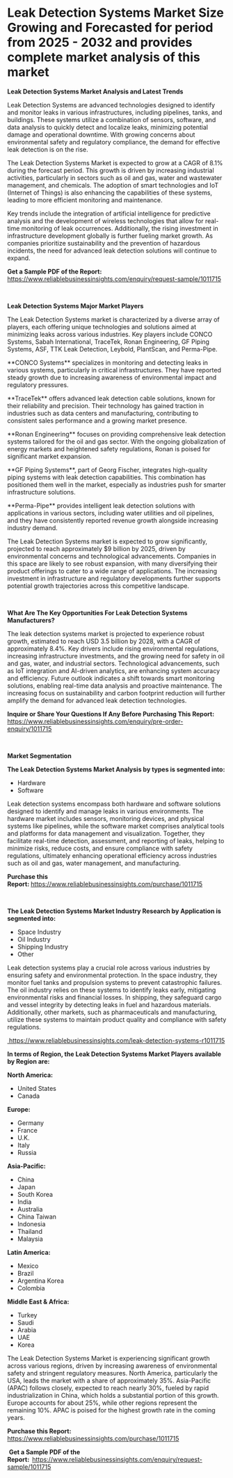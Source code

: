 <p><h1>Leak Detection Systems Market Size Growing and Forecasted for period from 2025 - 2032 and provides complete market analysis of this market</h1></p><p><strong>Leak Detection Systems Market Analysis and Latest Trends</strong></p>
<p><p>Leak Detection Systems are advanced technologies designed to identify and monitor leaks in various infrastructures, including pipelines, tanks, and buildings. These systems utilize a combination of sensors, software, and data analysis to quickly detect and localize leaks, minimizing potential damage and operational downtime. With growing concerns about environmental safety and regulatory compliance, the demand for effective leak detection is on the rise.</p><p>The Leak Detection Systems Market is expected to grow at a CAGR of 8.1% during the forecast period. This growth is driven by increasing industrial activities, particularly in sectors such as oil and gas, water and wastewater management, and chemicals. The adoption of smart technologies and IoT (Internet of Things) is also enhancing the capabilities of these systems, leading to more efficient monitoring and maintenance. </p><p>Key trends include the integration of artificial intelligence for predictive analysis and the development of wireless technologies that allow for real-time monitoring of leak occurrences. Additionally, the rising investment in infrastructure development globally is further fueling market growth. As companies prioritize sustainability and the prevention of hazardous incidents, the need for advanced leak detection solutions will continue to expand.</p></p>
<p><strong>Get a Sample PDF of the Report:&nbsp;</strong> <a href="https://www.reliablebusinessinsights.com/enquiry/request-sample/1011715?utm_campaign=2268&utm_medium=2&utm_source=Github&utm_content=ia&utm_term=16042025&utm_id=leak-detection-systems">https://www.reliablebusinessinsights.com/enquiry/request-sample/1011715</a></p>
<p>&nbsp;</p>
<p><strong>Leak Detection Systems Major Market Players</strong></p>
<p><p>The Leak Detection Systems market is characterized by a diverse array of players, each offering unique technologies and solutions aimed at minimizing leaks across various industries. Key players include CONCO Systems, Sabah International, TraceTek, Ronan Engineering, GF Piping Systems, ASF, TTK Leak Detection, Leybold, PlantScan, and Perma-Pipe.</p><p>**CONCO Systems** specializes in monitoring and detecting leaks in various systems, particularly in critical infrastructures. They have reported steady growth due to increasing awareness of environmental impact and regulatory pressures. </p><p>**TraceTek** offers advanced leak detection cable solutions, known for their reliability and precision. Their technology has gained traction in industries such as data centers and manufacturing, contributing to consistent sales performance and a growing market presence.</p><p>**Ronan Engineering** focuses on providing comprehensive leak detection systems tailored for the oil and gas sector. With the ongoing globalization of energy markets and heightened safety regulations, Ronan is poised for significant market expansion.</p><p>**GF Piping Systems**, part of Georg Fischer, integrates high-quality piping systems with leak detection capabilities. This combination has positioned them well in the market, especially as industries push for smarter infrastructure solutions.</p><p>**Perma-Pipe** provides intelligent leak detection solutions with applications in various sectors, including water utilities and oil pipelines, and they have consistently reported revenue growth alongside increasing industry demand.</p><p>The Leak Detection Systems market is expected to grow significantly, projected to reach approximately $9 billion by 2025, driven by environmental concerns and technological advancements. Companies in this space are likely to see robust expansion, with many diversifying their product offerings to cater to a wide range of applications. The increasing investment in infrastructure and regulatory developments further supports potential growth trajectories across this competitive landscape.</p></p>
<p>&nbsp;</p>
<p><strong>What Are The Key Opportunities For Leak Detection Systems Manufacturers?</strong></p>
<p><p>The leak detection systems market is projected to experience robust growth, estimated to reach USD 3.5 billion by 2028, with a CAGR of approximately 8.4%. Key drivers include rising environmental regulations, increasing infrastructure investments, and the growing need for safety in oil and gas, water, and industrial sectors. Technological advancements, such as IoT integration and AI-driven analytics, are enhancing system accuracy and efficiency. Future outlook indicates a shift towards smart monitoring solutions, enabling real-time data analysis and proactive maintenance. The increasing focus on sustainability and carbon footprint reduction will further amplify the demand for advanced leak detection technologies.</p></p>
<p><strong>Inquire or Share Your Questions If Any Before Purchasing This Report:</strong> <a href="https://www.reliablebusinessinsights.com/enquiry/pre-order-enquiry/1011715?utm_campaign=2268&utm_medium=2&utm_source=Github&utm_content=ia&utm_term=16042025&utm_id=leak-detection-systems">https://www.reliablebusinessinsights.com/enquiry/pre-order-enquiry/1011715</a></p>
<p>&nbsp;</p>
<p><strong>Market Segmentation</strong></p>
<p><strong>The Leak Detection Systems Market Analysis by types is segmented into:</strong></p>
<p><ul><li>Hardware</li><li>Software</li></ul></p>
<p><p>Leak detection systems encompass both hardware and software solutions designed to identify and manage leaks in various environments. The hardware market includes sensors, monitoring devices, and physical systems like pipelines, while the software market comprises analytical tools and platforms for data management and visualization. Together, they facilitate real-time detection, assessment, and reporting of leaks, helping to minimize risks, reduce costs, and ensure compliance with safety regulations, ultimately enhancing operational efficiency across industries such as oil and gas, water management, and manufacturing.</p></p>
<p><strong>Purchase this Report:&nbsp;</strong><a href="https://www.reliablebusinessinsights.com/purchase/1011715?utm_campaign=2268&utm_medium=2&utm_source=Github&utm_content=ia&utm_term=16042025&utm_id=leak-detection-systems">https://www.reliablebusinessinsights.com/purchase/1011715</a></p>
<p>&nbsp;</p>
<p><strong>The Leak Detection Systems Market Industry Research by Application is segmented into:</strong></p>
<p><ul><li>Space Industry</li><li>Oil Industry</li><li>Shipping Industry</li><li>Other</li></ul></p>
<p><p>Leak detection systems play a crucial role across various industries by ensuring safety and environmental protection. In the space industry, they monitor fuel tanks and propulsion systems to prevent catastrophic failures. The oil industry relies on these systems to identify leaks early, mitigating environmental risks and financial losses. In shipping, they safeguard cargo and vessel integrity by detecting leaks in fuel and hazardous materials. Additionally, other markets, such as pharmaceuticals and manufacturing, utilize these systems to maintain product quality and compliance with safety regulations.</p></p>
<p><a href="https://www.reliablebusinessinsights.com/leak-detection-systems-r1011715?utm_campaign=2268&utm_medium=2&utm_source=Github&utm_content=ia&utm_term=16042025&utm_id=leak-detection-systems">&nbsp;https://www.reliablebusinessinsights.com/leak-detection-systems-r1011715</a></p>
<p><strong>In terms of Region, the Leak Detection Systems Market Players available by Region are:</strong></p>
<p>
    <p> <strong> North America: </strong>
        <ul>
            <li>United States</li>
            <li>Canada</li>
        </ul>
        </p> 
    <p> <strong> Europe: </strong>
        <ul>
            <li>Germany</li>
            <li>France</li>
            <li>U.K.</li>
            <li>Italy</li>
            <li>Russia</li>
        </ul>
        </p> 
    <p> <strong> Asia-Pacific: </strong>
        <ul>
            <li>China</li>
            <li>Japan</li>
            <li>South Korea</li>
            <li>India</li>
            <li>Australia</li>
            <li>China Taiwan</li>
            <li>Indonesia</li>
            <li>Thailand</li>
            <li>Malaysia</li>
        </ul>
        </p> 
    <p> <strong> Latin America: </strong>
        <ul>
            <li>Mexico</li>
            <li>Brazil</li>
            <li>Argentina Korea</li>
            <li>Colombia</li>
        </ul>
        </p> 
    <p> <strong> Middle East & Africa: </strong>
        <ul>
            <li>Turkey</li>
            <li>Saudi</li>
            <li>Arabia</li>
            <li>UAE</li>
            <li>Korea</li>
        </ul>
    </p>
    </p>
<p><p>The Leak Detection Systems Market is experiencing significant growth across various regions, driven by increasing awareness of environmental safety and stringent regulatory measures. North America, particularly the USA, leads the market with a share of approximately 35%. Asia-Pacific (APAC) follows closely, expected to reach nearly 30%, fueled by rapid industrialization in China, which holds a substantial portion of this growth. Europe accounts for about 25%, while other regions represent the remaining 10%. APAC is poised for the highest growth rate in the coming years.</p></p>
<p><strong>Purchase this Report: </strong><a href="https://www.reliablebusinessinsights.com/purchase/1011715?utm_campaign=2268&utm_medium=2&utm_source=Github&utm_content=ia&utm_term=16042025&utm_id=leak-detection-systems">https://www.reliablebusinessinsights.com/purchase/1011715</a></p>
<p>&nbsp;<strong>Get a Sample PDF of the Report:&nbsp;&nbsp;</strong><a href="https://www.reliablebusinessinsights.com/enquiry/request-sample/1011715?utm_campaign=2268&utm_medium=2&utm_source=Github&utm_content=ia&utm_term=16042025&utm_id=leak-detection-systems">https://www.reliablebusinessinsights.com/enquiry/request-sample/1011715</a></p>
<p><strong></strong></p>
<p><p></p><p></p><p></p></p>